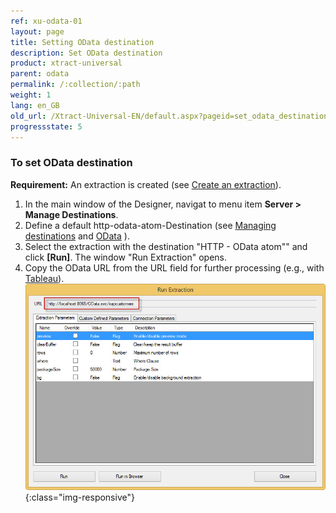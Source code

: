 ```yaml
---
ref: xu-odata-01
layout: page
title: Setting OData destination
description: Set OData destination
product: xtract-universal
parent: odata
permalink: /:collection/:path
weight: 1
lang: en_GB
old_url: /Xtract-Universal-EN/default.aspx?pageid=set_odata_destination
progressstate: 5
---
```


### To set OData destination
**Requirement:** An extraction is created (see [Create an extraction](../../getting-started-table/define-a-table-extraction)).

1. In the main window of the Designer, navigat to menu item **Server > Manage Destinations**.
2. Define a default http-odata-atom-Destination (see [Managing destinations](../managing-destinations) and [OData](../odata) ).
3. Select the extraction with the destination "HTTP - OData atom"" and click **[Run]**. 
The window "Run Extraction" opens.
4. Copy the OData URL from the URL field for further processing (e.g., with [Tableau](../tableau/tableau-with-odata/extraction-odata-tableau)).
![XU-OData-URL](/img/content/XU-OData-URL.png){:class="img-responsive"}


